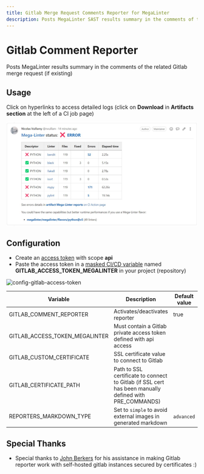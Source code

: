 ```yaml
---
title: Gitlab Merge Request Comments Reporter for MegaLinter
description: Posts MegaLinter SAST results summary in the comments of the related Gitlab Merge Request (if existing)
---
```

<!-- markdownlint-disable MD013 MD033 MD041 -->
# Gitlab Comment Reporter

Posts MegaLinter results summary in the comments of the related Gitlab merge request (if existing)

## Usage

Click on hyperlinks to access detailed logs (click on **Download** in **Artifacts section** at the left of a CI job page)

![Screenshot](../assets/images/GitlabCommentReporter.jpg)

## Configuration

- Create an [access token](https://docs.gitlab.com/ee/user/profile/personal_access_tokens.html#create-a-personal-access-token) with scope **api**
- Paste the access token in a [masked CI/CD variable](https://docs.gitlab.com/ee/ci/variables/#add-a-cicd-variable-to-a-project) named **GITLAB_ACCESS_TOKEN_MEGALINTER** in your project (repository)

![config-gitlab-access-token](https://user-images.githubusercontent.com/17500430/151674446-1bcb1420-d9aa-4ae1-aaae-dcf51afb36ab.gif)

| Variable                       | Description                                                                                            | Default value |
|--------------------------------|--------------------------------------------------------------------------------------------------------|---------------|
| GITLAB_COMMENT_REPORTER        | Activates/deactivates reporter                                                                         | true          |
| GITLAB_ACCESS_TOKEN_MEGALINTER | Must contain a Gitlab private access token defined with api access                                     | <!-- -->      |
| GITLAB_CUSTOM_CERTIFICATE      | SSL certificate value to connect to Gitlab                                                             | <!-- -->      |
| GITLAB_CERTIFICATE_PATH        | Path to SSL certificate to connect to Gitlab (if SSL cert has been manually defined with PRE_COMMANDS) | <!-- -->      |
| REPORTERS_MARKDOWN_TYPE        | Set to `simple` to avoid external images in generated markdown                                         | `advanced`    |

## Special Thanks

- Special thanks to [John Berkers](https://github.com/jberkers42) for his assistance in making Gitlab reporter work with self-hosted gitlab instances secured by certificates :)